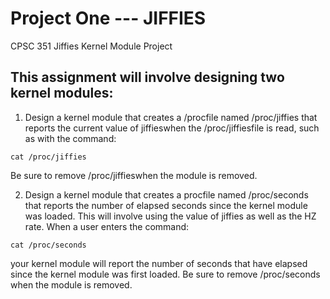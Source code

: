 # Project One --- JIFFIES

CPSC 351 Jiffies Kernel Module Project  

## This assignment will involve designing two kernel modules:

1. Design a kernel module that creates a /procfile named /proc/jiffies that reports the current value of
jiffieswhen the /proc/jiffiesfile is read, such as with the command:
```
cat /proc/jiffies
```
  Be sure to remove /proc/jiffieswhen the module is removed.

2. Design a kernel module that creates a procfile named /proc/seconds that reports the number of elapsed
seconds since the kernel module was loaded. This will involve using the value of jiffies as well as the HZ rate.
When a user enters the command:
```
cat /proc/seconds
```
  your kernel module will report the number of seconds that have elapsed since the kernel module was first
  loaded. Be sure to remove /proc/seconds when the module is removed.
